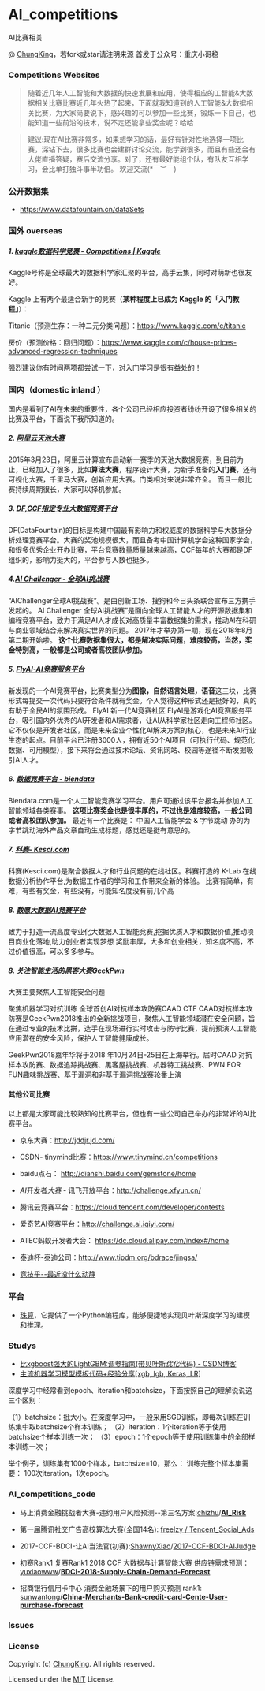 # AI_competitions
AI比赛相关

@ [ChungKing](https://github.com/HuangCongQing/AI_competitions)，若fork或star请注明来源
首发于公众号：重庆小哥稳

### Competitions Websites


>随着近几年人工智能和大数据的快速发展和应用，使得相应的工智能&大数据相关比赛比赛近几年火热了起来，下面就我知道到的人工智能&大数据相关比赛，为大家简要说下，感兴趣的可以参加一些比赛，锻炼一下自己，也能知道一些前沿的技术，说不定还能拿些奖金呢？哈哈

>建议:现在AI比赛非常多，如果想学习的话，最好有针对性地选择一项比赛，深钻下去，很多比赛也会建群讨论交流，能学到很多，而且有些还会有大佬直播答疑，赛后交流分享。对了，还有最好能组个队，有队友互相学习，会比单打独斗事半功倍。
欢迎交流(*￣︶￣)

### 公开数据集

* https://www.datafountain.cn/dataSets



### 国外 overseas

##### 1.  [*kaggle*数据科学竞赛 - Competitions | *Kaggle*](https://www.kaggle.com/competitions)


Kaggle号称是全球最大的数据科学家汇聚的平台，高手云集，同时对萌新也很友好。

Kaggle 上有两个最适合新手的竞赛（**某种程度上已成为 Kaggle 的「入门教程」**）：

Titanic（预测生存：一种二元分类问题）：https://www.kaggle.com/c/titanic

房价（预测价格：回归问题）：https://www.kaggle.com/c/house-prices-advanced-regression-techniques

强烈建议你有时间两项都尝试一下，对入门学习是很有益处的！


### 国内（domestic inland ）
国内是看到了AI在未来的重要性，各个公司已经相应投资者纷纷开设了很多相关的比赛及平台，下面说下我所知道的。



##### 2.  [阿里云天池大赛](https://tianchi.aliyun.com/)

2015年3月23日，阿里云计算宣布启动新一赛季的天池大数据竞赛，到目前为止，已经加入了很多，比如**算法大赛**，程序设计大赛，为新手准备的**入门赛**，还有可视化大赛，千里马大赛，创新应用大赛。门类相对来说非常齐全。
而且一般比赛持续周期很长，大家可以择机参加。





##### 3.  [DF,CCF指定专业大数据*竞赛*平台](http://www.datafountain.cn/)

DF(DataFountain)的目标是构建中国最有影响力和权威度的数据科学与大数据分析处理竞赛平台。大赛的奖池规模很大，而且备考中国计算机学会这种国家学会，和很多优秀企业开办比赛，平台竞赛数量质量越来越高，CCF每年的大赛都是DF组织的，影响力挺大的，平台参与人数也挺多。

##### 4.[*AI* Challenger - 全球*AI*挑战赛](https://challenger.ai/)

“AIChallenger全球AI挑战赛”。是由创新工场、搜狗和今日头条联合宣布三方携手发起的。
AI Challenger 全球AI挑战赛”是面向全球人工智能人才的开源数据集和编程竞赛平台，致力于满足AI人才成长对高质量丰富数据集的需求，推动AI在科研与商业领域结合来解决真实世界的问题。
2017年才举办第一期，现在2018年8月第二期开始啦。
**这个比赛数据集很大，都是解决实际问题，难度较高，当然，奖金特别高，一般都是公司或者高校团队参加。**


##### 5. [*FlyAI-AI竞赛服务平台*](https://flyai.com/)

新发现的一个AI竞赛平台，比赛类型分为**图像，自然语言处理，语音**这三块，比赛形式每提交一次代码只要符合条件就有奖金。个人觉得这种形式还是挺好的，真的有助于全民AI的氛围形成。
FlyAI 新一代AI竞赛社区 FlyAI是游戏化AI竞赛服务平台，吸引国内外优秀的AI开发者和AI需求者，让AI从科学家社区走向工程师社区。它不仅仅是开发者社区，而是未来企业个性化AI解决方案的核心，也是未来AI行业生态的起点。目前平台已注册3000人，拥有近50个AI项目（可执行代码、规范化数据、可用模型），接下来将会通过技术论坛、资讯网站、校园等途径不断发掘吸引AI人才。
 ##### 6. [数据竞赛平台 - *biendata*](https://biendata.com/)


Biendata.com是一个人工智能竞赛学习平台。用户可通过该平台报名并参加人工智能领域各类赛事。
**这项比赛奖金也是很丰厚的，不过也是难度较高，一般公司或者高校团队参加。**
最近有一个比赛是：
中国人工智能学会 & 字节跳动 办的为字节跳动海外产品文章自动生成标题，感觉还是挺有意思的。


##### 7.  [科赛- *Kesci*.com](https://www.kesci.com/)


科赛(Kesci.com)是聚合数据人才和行业问题的在线社区。科赛打造的 K-Lab 在线数据分析协作平台,为数据工作者的学习和工作带来全新的体验。
比赛有简单，有难，有些有奖金，有些没有，可能知名度没有前几个高


##### 8. [*数愿*大数据AI竞赛平台](http://www.datadreams.org/#/raceList)


致力于打造一流高度专业化大数据人工智能竞赛,挖掘优质人才和数据价值,推动项目商业化落地,助力创业者实现梦想
奖励丰厚，大多和创业相关，知名度不高，不过价值很高，可以多多参与。

##### 8. [关注智能生活的黑客大赛GeekPwn](https://cn.caad.geekpwn.org/)

大赛主要聚焦人工智能安全问题

聚焦机器学习对抗训练 全球首创AI对抗样本攻防赛CAAD CTF CAAD对抗样本攻防赛是GeekPwn2018推出的全新挑战项目，聚焦人工智能领域潜在安全问题，旨在通过专业的技术比拼，选手在现场进行实时攻击与防守比赛，提前预演人工智能应用潜在的安全风险，保护人工智能健康成长。

GeekPwn2018嘉年华将于2018 年10月24日-25日在上海举行。届时CAAD 对抗样本攻防赛、数据追踪挑战赛、黑客屋挑战赛、机器特工挑战赛、PWN FOR FUN趣味挑战赛、基于漏洞和非基于漏洞挑战赛轮番上演



#### 其他公司比赛
以上都是大家可能比较熟知的比赛平台，但也有一些公司自己举办的非常好的AI比赛平台。

* 京东大赛：http://jddjr.jd.com/
* CSDN- tinymind比赛：https://www.tinymind.cn/competitions
* baidu点石： http://dianshi.baidu.com/gemstone/home
* *AI*开发者*大赛* - 讯飞开放平台：http://challenge.xfyun.cn/
* 腾讯云竞赛平台：https://cloud.tencent.com/developer/contests
* 爱奇艺AI竞赛平台：http://challenge.ai.iqiyi.com/
* ATEC蚂蚁开发者大会： https://dc.cloud.alipay.com/index#/home
* 泰迪杯-泰迪公司：http://www.tipdm.org/bdrace/jingsa/

* [竞技乎--最近没什么动静](http://www.jinji.hu/)
### 平台

* [珠算](http://zhusuan.readthedocs.io)，它提供了一个Python编程库，能够便捷地实现贝叶斯深度学习的建模和推理。

### Studys

* [比xgboost强大的LightGBM:调参指南(带贝叶斯*优化*代码) - CSDN博客](https://blog.csdn.net/meyh0x5vDTk48P2/article/details/79876825)
* [主流机器学习模型模板代码+经验分享[xgb, lgb, Keras, LR]](https://blog.csdn.net/leyounger/article/details/78667538)

深度学习中经常看到epoch、iteration和batchsize，下面按照自己的理解说说这三个区别：

（1）batchsize：批大小。在深度学习中，一般采用SGD训练，即每次训练在训练集中取batchsize个样本训练；
（2）iteration：1个iteration等于使用batchsize个样本训练一次；
（3）epoch：1个epoch等于使用训练集中的全部样本训练一次；

举个例子，训练集有1000个样本，batchsize=10，那么：
训练完整个样本集需要：
100次iteration，1次epoch。


###  AI_competitions_code

* 马上消费金融挑战者大赛-违约用户风险预测--第三名方案:[chizhu](https://github.com/chizhu)/**[AI_Risk](https://github.com/chizhu/AI_Risk)**
* 第一届腾讯社交广告高校算法大赛(全国14名): [freelzy / Tencent_Social_Ads](https://github.com/freelzy/Tencent_Social_Ads)

* 2017-CCF-BDCI-让AI当法官(初赛):[ShawnyXiao](https://github.com/ShawnyXiao)/[2017-CCF-BDCI-AIJudge](https://github.com/ShawnyXiao/2017-CCF-BDCI-AIJudge)

* 初赛Rank1 复赛Rank1 2018 CCF 大数据与计算智能大赛 供应链需求预测：[yuxiaowww](https://github.com/yuxiaowww)/**[BDCI-2018-Supply-Chain-Demand-Forecast](https://github.com/yuxiaowww/BDCI-2018-Supply-Chain-Demand-Forecast)**

* 招商银行信用卡中心 消费金融场景下的用户购买预测 rank1: [sunwantong](https://github.com/sunwantong)/**[China-Merchants-Bank-credit-card-Cente-User-purchase-forecast](https://github.com/sunwantong/China-Merchants-Bank-credit-card-Cente-User-purchase-forecast)**



### Issues


### License

Copyright (c) [ChungKing](https://github.com/HuangCongQing/AI_competitions). All rights reserved.

Licensed under the [MIT](./LICENSE) License.
